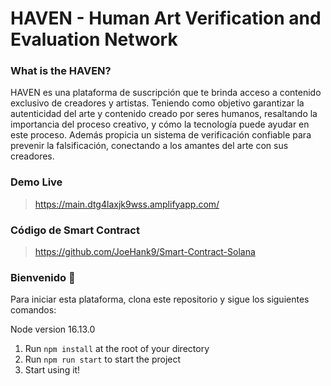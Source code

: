 # HAVEN - Human Art Verification and Evaluation Network


### **What is the HAVEN?**
HAVEN es una plataforma de suscripción que te brinda acceso a contenido exclusivo de creadores y artistas. Teniendo como objetivo garantizar la autenticidad del arte y contenido creado por seres humanos, resaltando la importancia del proceso creativo,  y cómo la tecnología puede ayudar en este proceso. Además propicia un sistema de verificación confiable para prevenir la falsificación, conectando a los amantes del arte con sus creadores.

### Demo Live
> https://main.dtg4laxjk9wss.amplifyapp.com/

### Código de Smart Contract
> https://github.com/JoeHank9/Smart-Contract-Solana

### **Bienvenido 👋**
Para iniciar esta plataforma, clona este repositorio y sigue los siguientes comandos:

Node version 16.13.0

1. Run `npm install` at the root of your directory
2. Run `npm run start` to start the project
3. Start using it!

